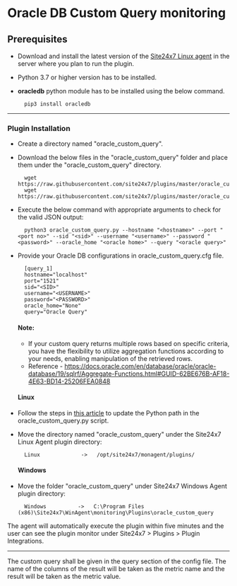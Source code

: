 # Oracle DB Custom Query monitoring

                                                                                       
## Prerequisites

- Download and install the latest version of the [Site24x7 Linux agent](https://www.site24x7.com/app/client#/admin/inventory/add-monitor) in the server where you plan to run the plugin.
- Python 3.7 or higher version has to be installed.
- **oracledb** python module has to be installed using the below command.
  
  		pip3 install oracledb

---



### Plugin Installation  

- Create a directory named "oracle_custom_query".

- Download the below files in the "oracle_custom_query" folder and place them under the "oracle_custom_query" directory.

		wget https://raw.githubusercontent.com/site24x7/plugins/master/oracle_custom_query/oracle_custom_query.cfg
		wget https://raw.githubusercontent.com/site24x7/plugins/master/oracle_custom_query/oracle_custom_query.py


- Execute the below command with appropriate arguments to check for the valid JSON output:

		python3 oracle_custom_query.py --hostname "<hostname>" --port "<port no>" --sid "<sid>" --username "<username>" --password "<password>" --oracle_home "<oracle home>" --query "<oracle query>"
		
- Provide your Oracle DB configurations in oracle_custom_query.cfg file.

		[query_1]
		hostname="localhost"
		port="1521"
		sid="<SID>"
		username="<USERNAME>"
		password="<PASSWORD>"
		oracle_home="None"
		query="Oracle Query"
  #### Note:
  -  If your custom query returns multiple rows based on specific criteria, you have the flexibility to utilize aggregation functions according to your needs, enabling manipulation of the retrieved rows.
  -  Reference - https://docs.oracle.com/en/database/oracle/oracle-database/19/sqlrf/Aggregate-Functions.html#GUID-62BE676B-AF18-4E63-BD14-25206FEA0848
 
  #### Linux

- Follow the steps in [this article](https://support.site24x7.com/portal/en/kb/articles/updating-python-path-in-a-plugin-script-for-linux-servers) to update the Python path in the oracle_custom_query.py script.

- Move the directory named "oracle_custom_query" under the Site24x7 Linux Agent plugin directory: 

		Linux             ->   /opt/site24x7/monagent/plugins/

  #### Windows 

- Move the folder "oracle_custom_query" under Site24x7 Windows Agent plugin directory: 

		Windows          ->   C:\Program Files (x86)\Site24x7\WinAgent\monitoring\Plugins\oracle_custom_query
  
The agent will automatically execute the plugin within five minutes and the user can see the plugin monitor under Site24x7 > Plugins > Plugin Integrations.

---	

The custom query shall be given in the query section of the config file. The name of the columns of the result will be taken as the metric name and the result will be taken as the metric value.

